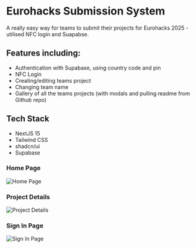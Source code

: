 # Eurohacks Submission System
A really easy way for teams to submit their projects for Eurohacks 2025 - utilised NFC login and Suapabse.
## Features including:

- Authentication with Supabase, using country code and pin
- NFC Login
- Creating/editing teams project
- Changing team name
- Gallery of all the teams projects (with modals and pulling readme from Github repo)

## Tech Stack

- NextJS 15
- Tailwind CSS
- shadcn/ui
- Supabase

### Home Page

![Home Page](https://cloud-ljcg5vewl-hack-club-bot.vercel.app/0eurohacks-submission-system.vercel.app_.png)

### Project Details

![Project Details](https://cloud-i1ke1593y-hack-club-bot.vercel.app/0eurohacks-submission-system.vercel.app___1_.png)

### Sign In Page
![Sign In Page](https://cloud-egebgbkwa-hack-club-bot.vercel.app/0eurohacks-submission-system.vercel.app___2_.png)
